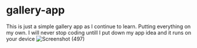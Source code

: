 # gallery-app
This is just a simple gallery app as I continue to learn. Putting everything on my own.
I will never stop coding untill I put down my app idea and it runs on your device
![Screenshot (497)](https://github.com/user-attachments/assets/8ce67a10-fa2b-485f-b8b0-d4617d661539)
